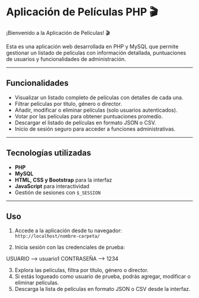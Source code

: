 # Aplicación de Películas PHP 🎬

¡Bienvenido a la Aplicación de Películas! 🎬  

Esta es una aplicación web desarrollada en PHP y MySQL que permite gestionar un listado de películas con información detallada, puntuaciones de usuarios y funcionalidades de administración.

---

## Funcionalidades

- Visualizar un listado completo de películas con detalles de cada una.
- Filtrar películas por título, género o director.
- Añadir, modificar o eliminar películas (solo usuarios autenticados).
- Votar por las películas para obtener puntuaciones promedio.
- Descargar el listado de películas en formato JSON o CSV.
- Inicio de sesión seguro para acceder a funciones administrativas.

---

## Tecnologías utilizadas

- **PHP**  
- **MySQL**  
- **HTML, CSS y Bootstrap** para la interfaz  
- **JavaScript** para interactividad  
- Gestión de sesiones con `$_SESSION`

---

## Uso

1. Accede a la aplicación desde tu navegador:  
   `http://localhost/nombre-carpeta/`

2. Inicia sesión con las credenciales de prueba:

USUARIO --> usuario1
CONTRASEÑA --> 1234

3. Explora las películas, filtra por título, género o director.  
4. Si estás logueado como usuario de prueba, podrás agregar, modificar o eliminar películas.  
5. Descarga la lista de películas en formato JSON o CSV desde la interfaz.


